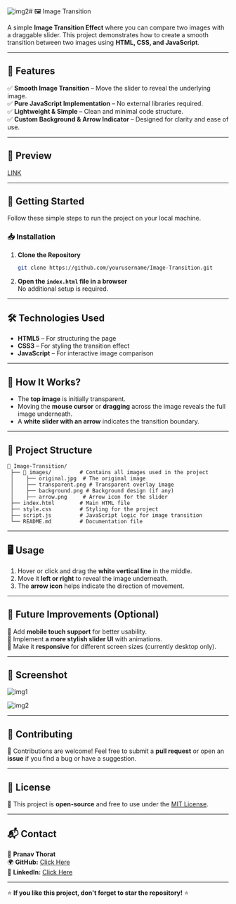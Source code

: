 ![img2](https://github.com/user-attachments/assets/50f3ea50-dd74-4fcf-9bb8-ae4168ae1161)# 🖼️ Image Transition

A simple **Image Transition Effect** where you can compare two images with a draggable slider. This project demonstrates how to create a smooth transition between two images using **HTML, CSS, and JavaScript**.

---

## 📌 Features

✅ **Smooth Image Transition** – Move the slider to reveal the underlying image.  
✅ **Pure JavaScript Implementation** – No external libraries required.  
✅ **Lightweight & Simple** – Clean and minimal code structure.  
✅ **Custom Background & Arrow Indicator** – Designed for clarity and ease of use.  

---

## 🎥 Preview

[LINK](https://image-transition-pi.vercel.app/)  


---

## 🚀 Getting Started

Follow these simple steps to run the project on your local machine.

### 📥 Installation

1. **Clone the Repository**  
   ```sh
   git clone https://github.com/yourusername/Image-Transition.git
   ```
2. **Open the `index.html` file in a browser**  
   No additional setup is required.

---

## 🛠️ Technologies Used

- **HTML5** – For structuring the page  
- **CSS3** – For styling the transition effect  
- **JavaScript** – For interactive image comparison  

---

## 📌 How It Works?

- The **top image** is initially transparent.
- Moving the **mouse cursor** or **dragging** across the image reveals the full image underneath.
- A **white slider with an arrow** indicates the transition boundary.

---

## 📂 Project Structure

```
📁 Image-Transition/
 ├── 📂 images/         # Contains all images used in the project
 │    ├── original.jpg  # The original image
 │    ├── transparent.png # Transparent overlay image
 │    ├── background.png # Background design (if any)
 │    ├── arrow.png     # Arrow icon for the slider
 ├── index.html        # Main HTML file
 ├── style.css         # Styling for the project
 ├── script.js         # JavaScript logic for image transition
 └── README.md         # Documentation file
```

---

## 🖥️ Usage

1. Hover or click and drag the **white vertical line** in the middle.  
2. Move it **left or right** to reveal the image underneath.  
3. The **arrow icon** helps indicate the direction of movement.

---

## 🎯 Future Improvements (Optional)

🔹 Add **mobile touch support** for better usability.  
🔹 Implement **a more stylish slider UI** with animations.  
🔹 Make it **responsive** for different screen sizes (currently desktop only).  

---

## 🎨 Screenshot

![img1](https://github.com/user-attachments/assets/7a8f1e7c-7a96-4c6a-abcb-180c9439af26)

![img2](https://github.com/user-attachments/assets/8fb8166b-2886-418e-9c79-87387bb1d044)

---

## 🤝 Contributing

🙌 Contributions are welcome! Feel free to submit a **pull request** or open an **issue** if you find a bug or have a suggestion.

---

## 📜 License

🔖 This project is **open-source** and free to use under the [MIT License](LICENSE).

---

## 📬 Contact

💬 **Pranav Thorat**  
🌍 **GitHub:** [Click Here](https://github.com/PranavThorat1432)  
💼 **LinkedIn:** [Click Here](https://linkedin.com/in/curiouspranavthorat/)  


---

⭐ **If you like this project, don't forget to star the repository!** ⭐

